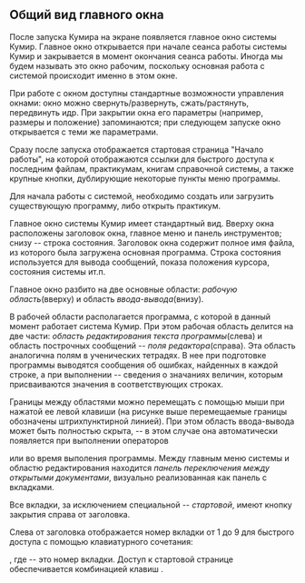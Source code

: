 ## Общий вид главного окна

После запуска Кумира на экране появляется главное окно системы Кумир. Главное окно
        открывается при начале сеанса работы системы Кумир и закрывается в момент окончания сеанса работы.
        Иногда мы будем называть это окно рабочим, поскольку основная работа с
        системой происходит именно в этом окне.

При работе с окном доступны стандартные возможности управления окнами: окно
        можно свернуть/развернуть, сжать/растянуть, передвинуть идр. При закрытии окна его
        параметры (например, размеры и положение) запоминаются; при следующем запуске окно
        открывается с теми же параметрами.

Сразу после запуска отображается стартовая страница "Начало работы", на которой отображаются ссылки для быстрого
        доступа к последним файлам, практикумам, книгам справочной системы, а также крупные кнопки, дублирующие некоторые
        пункты меню программы.

Для начала работы с системой, необходимо создать или загрузить существующую программу, либо открыть практикум.



Главное окно системы Кумир имеет стандартный вид. Вверху окна расположены заголовок окна,
        главное меню и панель инструментов; снизу -- строка состояния. Заголовок
        окна содержит полное имя файла, из которого была загружена основная программа. Строка состояния
        используется для вывода сообщений, показа положения курсора, состояния
        системы ит.п.

Главное окно разбито на две основные области: *рабочую область*(вверху) и
        область *ввода-вывода*(внизу).

В рабочей области располагается программа, с которой в данный момент работает система Кумир. При этом
        рабочая область делится на две части: *область редактирования текста программы*(слева) и область построчных сообщений -- *поля редактора*(справа).
        Эта область аналогична полям в ученических тетрадях. В нее при подготовке программы выводятся
        сообщения об ошибках, найденных в каждой строке, а при выполнении -- сведения о значаниях величин,
        которым присваиваются значения в соответствующих строках.

Границы между областями можно перемещать с помощью мыши при нажатой ее левой клавиши (на рисунке выше
        перемещаемые границы обозначены штрихпунктирной линией). При этом область ввода-вывода может быть полностью
        скрыта, -- в этом случае она автоматически появляется при выполнении операторов

или
во время выполения программы.
Между главным меню системы и областю редактирования находится *панель переключения
        между открытыми документами*, визуально реализованная как панель с вкладками.

Все вкладки, за исключением специальной -- *стартовой*, имеют кнопку
        закрытия справа от заголовка.

Слева от заголовка отображается номер вкладки от 1 до 9 для быстрого доступа с помощью клавиатурного
        сочетания:

, где
-- это номер вкладки.
        Доступ к стартовой странице обеспечивается комбинацией клавиш
.